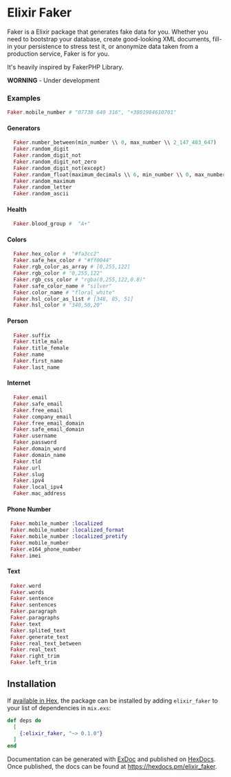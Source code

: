 # Elixir Faker

Faker is a Elixir package that generates fake data for you. Whether you need to bootstrap your database, create good-looking XML documents, fill-in your persistence to stress test it, or anonymize data taken from a production service, Faker is for you.

It's heavily inspired by FakerPHP Library.

**WORNING** - Under development

### Examples

```ex
Faker.mobile_number # "07738 640 316", "+3801984610701"
```

#### Generators

```ex
  Faker.number_between(min_number \\ 0, max_number \\ 2_147_483_647)
  Faker.random_digit
  Faker.random_digit_not
  Faker.random_digit_not_zero
  Faker.random_digit_not(except)
  Faker.random_float(maximum_decimals \\ 6, min_number \\ 0, max_number \\ 9)
  Faker.random_maximum
  Faker.random_letter
  Faker.random_ascii
```

#### Health

```ex
  Faker.blood_group #  "A+"
```

#### Colors

```ex
  Faker.hex_color #  "#fa3cc2"
  Faker.safe_hex_color # "#ff0044"
  Faker.rgb_color_as_array # [0,255,122]
  Faker.rgb_color # "0,255,122"
  Faker.rgb_css_color # "rgba(0,255,122,0.8)"
  Faker.safe_color_name # "silver"
  Faker.color_name # "floral_white"
  Faker.hsl_color_as_list # [348, 85, 51]
  Faker.hsl_color # "340,50,20"
```

#### Person

```ex
  Faker.suffix
  Faker.title_male
  Faker.title_female
  Faker.name
  Faker.first_name
  Faker.last_name
```

#### Internet

```ex
  Faker.email
  Faker.safe_email
  Faker.free_email
  Faker.company_email
  Faker.free_email_domain
  Faker.safe_email_domain
  Faker.username
  Faker.password
  Faker.domain_word
  Faker.domain_name
  Faker.tld
  Faker.url
  Faker.slug
  Faker.ipv4
  Faker.local_ipv4
  Faker.mac_address
```

#### Phone Number

```ex
 Faker.mobile_number :localized
 Faker.mobile_number :localized_format
 Faker.mobile_number :localized_pretify
 Faker.mobile_number
 Faker.e164_phone_number
 Faker.imei
```

#### Text

```ex
 Faker.word
 Faker.words
 Faker.sentence
 Faker.sentences
 Faker.paragraph
 Faker.paragraphs
 Faker.text
 Faker.splited_text
 Faker.generate_text
 Faker.real_text_between
 Faker.real_text
 Faker.right_trim
 Faker.left_trim
```

## Installation

If [available in Hex](https://hex.pm/docs/publish), the package can be installed
by adding `elixir_faker` to your list of dependencies in `mix.exs`:

```elixir
def deps do
  [
    {:elixir_faker, "~> 0.1.0"}
  ]
end
```

Documentation can be generated with [ExDoc](https://github.com/elixir-lang/ex_doc)
and published on [HexDocs](https://hexdocs.pm). Once published, the docs can
be found at <https://hexdocs.pm/elixir_faker>.
